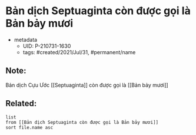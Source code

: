 # Bản dịch Septuaginta còn được gọi là Bản bảy mươi

- metadata
	- UID: P-210731-1630
	- tags: #created/2021/Jul/31, #permanent/name

## Note:
Bản dịch Cựu Ước [[Septuaginta]] còn được gọi là [[Bản bảy mươi]]

## Related:
```dataview
list
from [[Bản dịch Septuaginta còn được gọi là Bản bảy mươi]]
sort file.name asc
```
